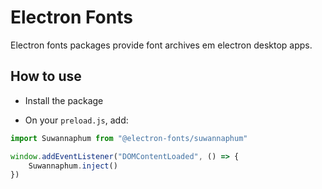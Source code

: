 # Electron Fonts

Electron fonts packages provide font archives em electron desktop apps.

## How to use

* Install the package

* On your `preload.js`, add:

```ts
import Suwannaphum from "@electron-fonts/suwannaphum"

window.addEventListener("DOMContentLoaded", () => {
    Suwannaphum.inject()
})
```